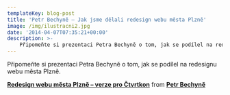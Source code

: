 ```yaml
---
templateKey: blog-post
title: 'Petr Bechyně – Jak jsme dělali redesign webu města Plzně'
image: /img/ilustracni2.jpg
date: '2014-04-07T07:35:21+00:00'
description: >-
    Připomeňte si prezentaci Petra Bechyně o tom, jak se podílel na redesignu webu města Plzně.    Redesign webu města Plzně – verze pro Čtvrtkon  from Petr Bechyně...
---
```

Připomeňte si prezentaci Petra Bechyně o tom, jak se podílel na redesignu webu města Plzně.

  **[Redesign webu města Plzně – verze pro Čtvrtkon](https://www.slideshare.net/bechyne/redesign-33192415 "Redesign webu města Plzně - verze pro Čtvrtkon")**  from **[Petr Bechyně](http://www.slideshare.net/bechyne)**